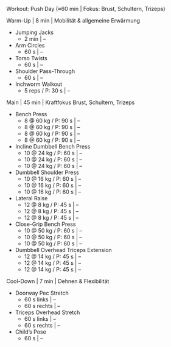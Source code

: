 Workout: Push Day (≈60 min | Fokus: Brust, Schultern, Trizeps)

Warm-Up | 8 min | Mobilität & allgemeine Erwärmung
- Jumping Jacks
    - 2 min | –
- Arm Circles
    - 60 s | –
- Torso Twists
    - 60 s | –
- Shoulder Pass-Through
    - 60 s | –
- Inchworm Walkout
    - 5 reps / P: 30 s | –

Main | 45 min | Kraftfokus Brust, Schultern, Trizeps
- Bench Press
    - 8 @ 60 kg / P: 90 s | –
    - 8 @ 60 kg / P: 90 s | –
    - 8 @ 60 kg / P: 90 s | –
    - 8 @ 60 kg / P: 90 s | –
- Incline Dumbbell Bench Press
    - 10 @ 24 kg / P: 60 s | –
    - 10 @ 24 kg / P: 60 s | –
    - 10 @ 24 kg / P: 60 s | –
- Dumbbell Shoulder Press
    - 10 @ 16 kg / P: 60 s | –
    - 10 @ 16 kg / P: 60 s | –
    - 10 @ 16 kg / P: 60 s | –
- Lateral Raise
    - 12 @ 8 kg / P: 45 s | –
    - 12 @ 8 kg / P: 45 s | –
    - 12 @ 8 kg / P: 45 s | –
- Close-Grip Bench Press
    - 10 @ 50 kg / P: 60 s | –
    - 10 @ 50 kg / P: 60 s | –
    - 10 @ 50 kg / P: 60 s | –
- Dumbbell Overhead Triceps Extension
    - 12 @ 14 kg / P: 45 s | –
    - 12 @ 14 kg / P: 45 s | –
    - 12 @ 14 kg / P: 45 s | –

Cool-Down | 7 min | Dehnen & Flexibilität
- Doorway Pec Stretch
    - 60 s links | –
    - 60 s rechts | –
- Triceps Overhead Stretch
    - 60 s links | –
    - 60 s rechts | –
- Child’s Pose
    - 60 s | –